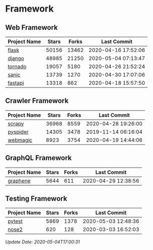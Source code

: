 # Framework

## Web Framework

| Project Name | Stars | Forks | Last Commit |
| ------------ | ----- | ----- | ----------- |
| [flask](https://github.com/pallets/flask) | 50156 | 13462 | 2020-04-16 17:52:06 |
| [django](https://github.com/django/django) | 48985 | 21250 | 2020-05-04 07:13:47 |
| [tornado](https://github.com/tornadoweb/tornado) | 19057 | 5180 | 2020-04-26 21:52:24 |
| [sanic](https://github.com/huge-success/sanic) | 13739 | 1270 | 2020-04-30 17:07:06 |
| [fastapi](https://github.com/tiangolo/fastapi) | 13318 | 862 | 2020-04-18 15:57:50 |

## Crawler Framework

| Project Name | Stars | Forks | Last Commit |
| ------------ | ----- | ----- | ----------- |
| [scrapy](https://github.com/scrapy/scrapy) | 36968 | 8559 | 2020-04-28 19:26:00 |
| [pyspider](https://github.com/binux/pyspider) | 14305 | 3478 | 2019-11-14 06:16:04 |
| [webmagic](https://github.com/code4craft/webmagic) | 8923 | 3754 | 2020-04-19 14:44:06 |

## GraphQL Framework

| Project Name | Stars | Forks | Last Commit |
| ------------ | ----- | ----- | ----------- |
| [graphene](https://github.com/graphql-python/graphene) | 5644 | 611 | 2020-04-29 12:38:56 |

## Testing Framework

| Project Name | Stars | Forks | Last Commit |
| ------------ | ----- | ----- | ----------- |
| [pytest](https://github.com/pytest-dev/pytest) | 5869 | 1378 | 2020-05-03 12:48:36 |
| [nose2](https://github.com/nose-devs/nose2) | 620 | 128 | 2020-03-03 16:52:03 |

*Update Date: 2020-05-04T17:00:31*